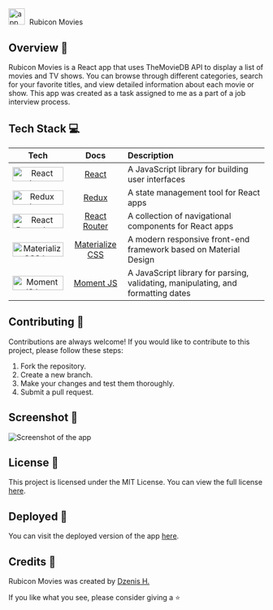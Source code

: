 ##

<img src="https://raw.githubusercontent.com/dzenis-h/reactive-movies/master/public/favicon.ico" alt="app logo" width="32" height="32" style="padding-right: 5px"> Rubicon Movies
##

## Overview 📝 ##

Rubicon Movies is a React app that uses TheMovieDB API to display a list of movies and TV shows. You can browse through different categories, search for your favorite titles, and view detailed information about each movie or show. This app was created as a task assigned to me as a part of a job interview process.

## Tech Stack 💻 ##

| Tech | Docs | Description |
| :---: | :---: | :--- |
| <img src="https://img.shields.io/badge/-React-blue?logo=react&logoColor=white&style=for-the-badge" alt="React logo" width="100" height="28"> | [React](https://reactjs.org/docs/getting-started.html) | A JavaScript library for building user interfaces |
| <img src="https://img.shields.io/badge/-Redux-purple?logo=redux&logoColor=white&style=for-the-badge" alt="Redux logo" width="100" height="28"> | [Redux](https://redux.js.org/introduction/getting-started) | A state management tool for React apps |
| <img src="https://img.shields.io/badge/-React%20Router-brightgreen?logo=react-router&logoColor=white&style=for-the-badge" alt="React Router logo" width="100" height="28"> | [React Router](https://reactrouter.com/web/guides/quick-start) | A collection of navigational components for React apps |
| <img src="https://img.shields.io/badge/-Materialize%20CSS-red?logo=materialize-css&logoColor=white&style=for-the-badge" alt="Materialize CSS logo" width="100" height="28"> | [Materialize CSS](https://materializecss.com/getting-started.html) | A modern responsive front-end framework based on Material Design |
| <img src="https://img.shields.io/badge/-Moment%20JS-yellow?logo=moment.js&logoColor=white&style=for-the-badge" alt="Moment JS logo" width="100" height="28"> | [Moment JS](https://momentjs.com/docs/) | A JavaScript library for parsing, validating, manipulating, and formatting dates |

## Contributing 🙌 ##

Contributions are always welcome! If you would like to contribute to this project, please follow these steps:
1. Fork the repository.
2. Create a new branch.
3. Make your changes and test them thoroughly.
4. Submit a pull request.

## Screenshot 📸 ##

![Screenshot of the app](https://raw.githubusercontent.com/dzenis-h/reactive-movies/master/final.jpg?export=view)

## License 📄 ##

This project is licensed under the MIT License. You can view the full license [here](https://docs.google.com/document/d/11WK7tVoTFRMcWCuGZQCRWxEsDUEJ_6ArtfV-NjWcBCU/edit?usp=sharing).

## Deployed 🚀 ##

You can visit the deployed version of the app [here](https://reactive-movies.web.app).

## Credits 👏 ##

Rubicon Movies was created by [Dzenis H.](https://www.dzenis.tech)

If you like what you see, please consider giving a ⭐️
